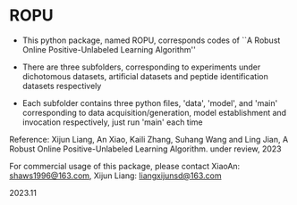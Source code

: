 # ROPU
* This python package, named ROPU, corresponds codes of  ``A Robust Online
  Positive-Unlabeled Learning Algorithm''

* There are three subfolders, corresponding to experiments under dichotomous datasets, artificial datasets and peptide identification datasets respectively

* Each subfolder contains three python files, 'data', 'model', and 'main' corresponding to data acquisition/generation, model establishment and invocation respectively, just run 'main' each time

Reference:
  Xijun Liang, An Xiao, Kaili Zhang, Suhang Wang and Ling Jian, A Robust Online Positive-Unlabeled Learning Algorithm. 
   under review, 2023 

 For commercial usage of this package, please contact  XiaoAn: shaws1996@163.com,    Xijun Liang:  liangxijunsd@163.com

2023.11




 
  
